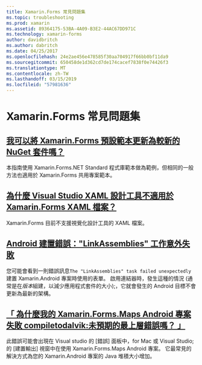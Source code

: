 ```yaml
---
title: Xamarin.Forms 常見問題集
ms.topic: troubleshooting
ms.prod: xamarin
ms.assetid: 89364175-53BA-4A09-B3E2-44AC67DD971C
ms.technology: xamarin-forms
author: davidbritch
ms.author: dabritch
ms.date: 04/25/2017
ms.openlocfilehash: 24e2ae456e478585f30aa704917f66bb0bf11da9
ms.sourcegitcommit: 650458de1d362cd7de174cacef7838f0e74426f3
ms.translationtype: MT
ms.contentlocale: zh-TW
ms.lasthandoff: 03/15/2019
ms.locfileid: "57981636"
---
```

# <a name="xamarinforms-frequently-asked-questions"></a>Xamarin.Forms 常見問題集

## <a name="can-i-update-the-xamarinforms-default-template-to-a-newer-nuget-packageupdate-forms-templatemd"></a>[我可以將 Xamarin.Forms 預設範本更新為較新的 NuGet 套件嗎？](update-forms-template.md)
本指南使用 Xamarin.Forms.NET Standard 程式庫範本做為範例，但相同的一般方法也適用於 Xamarin.Forms 共用專案範本。

## <a name="why-doesnt-the-visual-studio-xaml-designer-work-for-xamarinforms-xaml-filesforms-xaml-designermd"></a>[為什麼 Visual Studio XAML 設計工具不適用於 Xamarin.Forms XAML 檔案？](forms-xaml-designer.md)
Xamarin.Forms 目前不支援視覺化設計工具的 XAML 檔案。

## <a name="android-build-error-the-linkassemblies-task-failed-unexpectedlyandroid-linkassemblies-errormd"></a>[Android 建置錯誤："LinkAssemblies" 工作意外失敗](android-linkassemblies-error.md)
您可能會看到一則錯誤訊息`The "LinkAssemblies" task failed unexpectedly`建置 Xamarin.Android 專案時使用的表單。 啟用連結器時，發生這種的情況 (通常是在*版本*組建，以減少應用程式套件的大小);，它就會發生的 Android 目標不會更新為最新的架構。 

## <a name="why-does-my-xamarinformsmaps-android-project-fail-with-compiletodalvik--unexpected-top-level-errormaps-compiletodalvik-errormd"></a>[「 為什麼我的 Xamarin.Forms.Maps Android 專案失敗 compiletodalvik:未預期的最上層錯誤嗎？ 」](maps-compiletodalvik-error.md)
此錯誤可能會出現在 Visual studio 的 [錯誤] 面板中，for Mac 或 Visual Studio; 的 [建置輸出] 視窗中在使用 Xamarin.Forms.Maps Android 專案。 它最常見的解決方式為您的 Xamarin.Android 專案的 Java 堆積大小增加。
